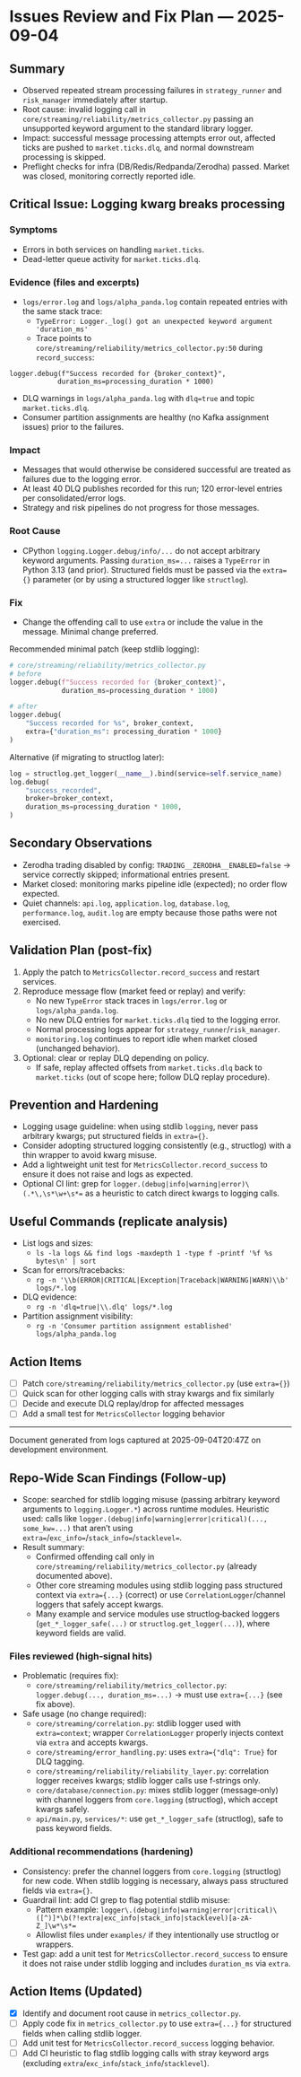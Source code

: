 # Issues Review and Fix Plan — 2025-09-04

## Summary
- Observed repeated stream processing failures in `strategy_runner` and `risk_manager` immediately after startup.
- Root cause: invalid logging call in `core/streaming/reliability/metrics_collector.py` passing an unsupported keyword argument to the standard library logger.
- Impact: successful message processing attempts error out, affected ticks are pushed to `market.ticks.dlq`, and normal downstream processing is skipped.
- Preflight checks for infra (DB/Redis/Redpanda/Zerodha) passed. Market was closed, monitoring correctly reported idle.

## Critical Issue: Logging kwarg breaks processing
### Symptoms
- Errors in both services on handling `market.ticks`.
- Dead-letter queue activity for `market.ticks.dlq`.

### Evidence (files and excerpts)
- `logs/error.log` and `logs/alpha_panda.log` contain repeated entries with the same stack trace:
  - `TypeError: Logger._log() got an unexpected keyword argument 'duration_ms'`
  - Trace points to `core/streaming/reliability/metrics_collector.py:50` during `record_success`:

```
logger.debug(f"Success recorded for {broker_context}",
            duration_ms=processing_duration * 1000)
```

- DLQ warnings in `logs/alpha_panda.log` with `dlq=true` and topic `market.ticks.dlq`.
- Consumer partition assignments are healthy (no Kafka assignment issues) prior to the failures.

### Impact
- Messages that would otherwise be considered successful are treated as failures due to the logging error.
- At least 40 DLQ publishes recorded for this run; 120 error-level entries per consolidated/error logs.
- Strategy and risk pipelines do not progress for those messages.

### Root Cause
- CPython `logging.Logger.debug/info/...` do not accept arbitrary keyword arguments. Passing `duration_ms=...` raises a `TypeError` in Python 3.13 (and prior). Structured fields must be passed via the `extra={}` parameter (or by using a structured logger like `structlog`).

### Fix
- Change the offending call to use `extra` or include the value in the message. Minimal change preferred.

Recommended minimal patch (keep stdlib logging):

```python
# core/streaming/reliability/metrics_collector.py
# before
logger.debug(f"Success recorded for {broker_context}",
             duration_ms=processing_duration * 1000)

# after
logger.debug(
    "Success recorded for %s", broker_context,
    extra={"duration_ms": processing_duration * 1000}
)
```

Alternative (if migrating to structlog later):

```python
log = structlog.get_logger(__name__).bind(service=self.service_name)
log.debug(
    "success_recorded",
    broker=broker_context,
    duration_ms=processing_duration * 1000,
)
```

## Secondary Observations
- Zerodha trading disabled by config: `TRADING__ZERODHA__ENABLED=false` → service correctly skipped; informational entries present.
- Market closed: monitoring marks pipeline idle (expected); no order flow expected.
- Quiet channels: `api.log`, `application.log`, `database.log`, `performance.log`, `audit.log` are empty because those paths were not exercised.

## Validation Plan (post-fix)
1. Apply the patch to `MetricsCollector.record_success` and restart services.
2. Reproduce message flow (market feed or replay) and verify:
   - No new `TypeError` stack traces in `logs/error.log` or `logs/alpha_panda.log`.
   - No new DLQ entries for `market.ticks.dlq` tied to the logging error.
   - Normal processing logs appear for `strategy_runner`/`risk_manager`.
   - `monitoring.log` continues to report idle when market closed (unchanged behavior).
3. Optional: clear or replay DLQ depending on policy.
   - If safe, replay affected offsets from `market.ticks.dlq` back to `market.ticks` (out of scope here; follow DLQ replay procedure).

## Prevention and Hardening
- Logging usage guideline: when using stdlib `logging`, never pass arbitrary kwargs; put structured fields in `extra={}`.
- Consider adopting structured logging consistently (e.g., structlog) with a thin wrapper to avoid kwarg misuse.
- Add a lightweight unit test for `MetricsCollector.record_success` to ensure it does not raise and logs as expected.
- Optional CI lint: grep for `logger.(debug|info|warning|error)\(.*\,\s*\w+\s*=` as a heuristic to catch direct kwargs to logging calls.

## Useful Commands (replicate analysis)
- List logs and sizes:
  - `ls -la logs && find logs -maxdepth 1 -type f -printf '%f %s bytes\n' | sort`
- Scan for errors/tracebacks:
  - `rg -n '\\b(ERROR|CRITICAL|Exception|Traceback|WARNING|WARN)\\b' logs/*.log`
- DLQ evidence:
  - `rg -n 'dlq=true|\\.dlq' logs/*.log`
- Partition assignment visibility:
  - `rg -n 'Consumer partition assignment established' logs/alpha_panda.log`

## Action Items
- [ ] Patch `core/streaming/reliability/metrics_collector.py` (use `extra={}`)
- [ ] Quick scan for other logging calls with stray kwargs and fix similarly
- [ ] Decide and execute DLQ replay/drop for affected messages
- [ ] Add a small test for `MetricsCollector` logging behavior

---
Document generated from logs captured at 2025-09-04T20:47Z on development environment.

## Repo‑Wide Scan Findings (Follow‑up)

- Scope: searched for stdlib logging misuse (passing arbitrary keyword arguments to `logging.Logger.*`) across runtime modules. Heuristic used: calls like `logger.(debug|info|warning|error|critical)(..., some_kw=...)` that aren’t using `extra=`/`exc_info=`/`stack_info=`/`stacklevel=`.
- Result summary:
  - Confirmed offending call only in `core/streaming/reliability/metrics_collector.py` (already documented above).
  - Other core streaming modules using stdlib logging pass structured context via `extra={...}` (correct) or use `CorrelationLogger`/channel loggers that safely accept kwargs.
  - Many example and service modules use structlog‑backed loggers (`get_*_logger_safe(...)` or `structlog.get_logger(...)`), where keyword fields are valid.

### Files reviewed (high‑signal hits)
- Problematic (requires fix):
  - `core/streaming/reliability/metrics_collector.py`: `logger.debug(..., duration_ms=...)` → must use `extra={...}` (see fix above).
- Safe usage (no change required):
  - `core/streaming/correlation.py`: stdlib logger used with `extra=context`; wrapper `CorrelationLogger` properly injects context via `extra` and accepts kwargs.
  - `core/streaming/error_handling.py`: uses `extra={"dlq": True}` for DLQ tagging.
  - `core/streaming/reliability/reliability_layer.py`: correlation logger receives kwargs; stdlib logger calls use f‑strings only.
  - `core/database/connection.py`: mixes stdlib logger (message‑only) with channel loggers from `core.logging` (structlog), which accept kwargs safely.
  - `api/main.py`, `services/*`: use `get_*_logger_safe` (structlog), safe to pass keyword fields.

### Additional recommendations (hardening)
- Consistency: prefer the channel loggers from `core.logging` (structlog) for new code. When stdlib logging is necessary, always pass structured fields via `extra={}`.
- Guardrail lint: add CI grep to flag potential stdlib misuse:
  - Pattern example: `logger\.(debug|info|warning|error|critical)\([^)]*\b(?!extra|exc_info|stack_info|stacklevel)[a-zA-Z_]\w*\s*=`
  - Allowlist files under `examples/` if they intentionally use structlog or wrappers.
- Test gap: add a unit test for `MetricsCollector.record_success` to ensure it does not raise under stdlib logging and includes `duration_ms` via `extra`.

## Action Items (Updated)
- [x] Identify and document root cause in `metrics_collector.py`.
- [ ] Apply code fix in `metrics_collector.py` to use `extra={...}` for structured fields when calling stdlib logger.
- [ ] Add unit test for `MetricsCollector.record_success` logging behavior.
- [ ] Add CI heuristic to flag stdlib logging calls with stray keyword args (excluding `extra`/`exc_info`/`stack_info`/`stacklevel`).
